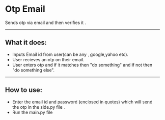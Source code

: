# Otp Email
Sends otp via email and then verifies it .
<hr>
<h2>What it does:</h2>
<ul>
<li>Inputs Email id from user(can be any , google,yahoo etc).</li>
<li>User recieves an otp on their email.</li>
<li>User enters otp and if it matches then "do something" and if not then "do something else".</li>
</ul>
<hr>
<h2>How to use:</h2>
<ul>
  <li>Enter the email id and password (enclosed in quotes) which will send the otp in the side.py file .</li>
  <li>Run the main.py file</li>
</ul>
